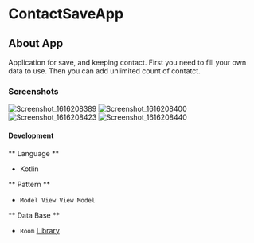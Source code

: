 # ContactSaveApp

## About App
Application for save, and keeping contact.
First you need to fill your own data to use. Then you can add unlimited count of contatct.

### Screenshots
![Screenshot_1616208389](https://user-images.githubusercontent.com/50268957/111857409-77362b00-895b-11eb-9126-76e004effbab.png)
![Screenshot_1616208400](https://user-images.githubusercontent.com/50268957/111857432-9e8cf800-895b-11eb-896f-a6a98196b012.png)
![Screenshot_1616208423](https://user-images.githubusercontent.com/50268957/111857433-a0ef5200-895b-11eb-98de-f20a73fdf23e.png)
![Screenshot_1616208440](https://user-images.githubusercontent.com/50268957/111857436-a3ea4280-895b-11eb-8ce4-2d6d69f92316.png)

#### Development

** Language **
- Kotlin

** Pattern **
- `Model View View Model`

** Data Base **
- `Room` [Library](https://developer.android.com/training/data-storage/room)

